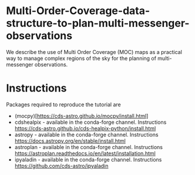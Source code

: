 # Multi-Order-Coverage-data-structure-to-plan-multi-messenger-observations
We describe the use of Multi Order Coverage (MOC) maps as a practical way to manage complex regions of the sky for the planning of multi-messenger observations.

# Instructions

Packages required to reproduce the tutorial are
* (mocpy)[https://cds-astro.github.io/mocpy/install.html]
* cdshealpix - available in the conda-forge channel. Instructions https://cds-astro.github.io/cds-healpix-python/install.html
* astropy - available in the conda-forge channel. Instructions https://docs.astropy.org/en/stable/install.html
* astroplan - available in the conda-forge channel. Instructions https://astroplan.readthedocs.io/en/latest/installation.html
* ipyaladin - available in the conda-forge channel. Instructions https://github.com/cds-astro/ipyaladin

